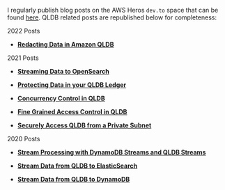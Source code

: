 I regularly publish blog posts on the AWS Heros `dev.to` space that can be found [here](https://dev.to/mlewis7127). QLDB related posts are republished below for completeness:

2022 Posts

* **[Redacting Data in Amazon QLDB](./redacting-data-in-qldb/)**


2021 Posts

* **[Streaming Data to OpenSearch](./streaming-data-to-opensearch/)**

* **[Protecting Data in your QLDB Ledger](./protecting-data-in-qldb/)**

* **[Concurrency Control in QLDB](./concurrency-control-in-qldb/)**

* **[Fine Grained Access Control in QLDB](./qldb-fine-grained-access-control/)**

* **[Securely Access QLDB from a Private Subnet](./securely-access-qldb-from-private-subnet/)**


2020 Posts

* **[Stream Processing with DynamoDB Streams and QLDB Streams](./stream-processing-with-qldb-and-dynamodb/)**


* **[Stream Data from QLDB to ElasticSearch](./stream-data-from-qldb-to-elasticsearch/)**

* **[Stream Data from QLDB to DynamoDB](./stream-data-from-qldb-to-dynamodb/)**


